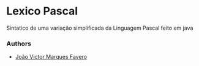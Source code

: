 # Lexico Pascal
Sintatico de uma variação simplificada da Linguagem Pascal feito em java

### Authors
- [João Victor Marques Favero](https://github.com/jaofavero)

